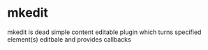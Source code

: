 # mkedit
mkedit is dead simple content editable plugin which turns specified element(s) editbale and provides callbacks
